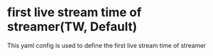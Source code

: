 # first live stream time of streamer(TW, Default)

This yaml config is used to define the first live stream time of streamer
